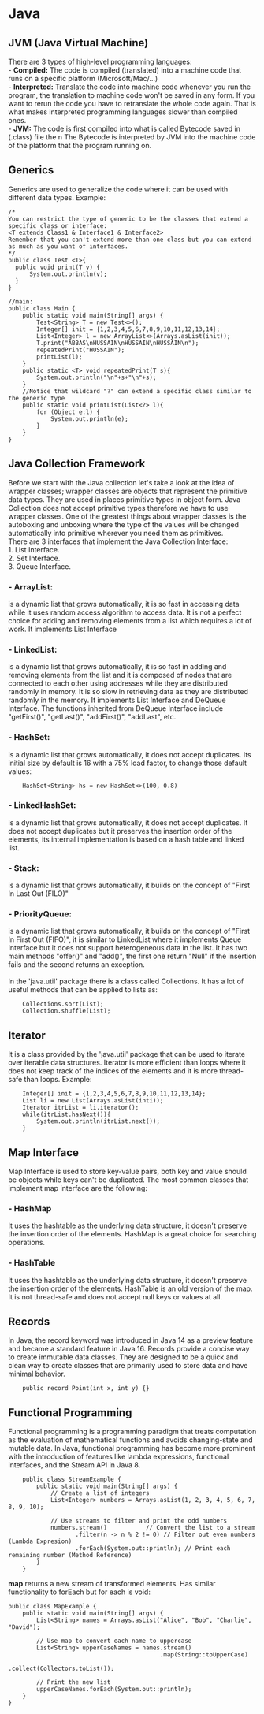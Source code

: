 <h1>Java</h1>
<h2>JVM (Java Virtual Machine)</h2>
There are 3 types of high-level programming languages: <br>
- <strong>Compiled:</strong> The code is compiled (translated) into a machine code that runs on a specific platform (Microsoft/Mac/...) <br>
- <strong>Interpreted:</strong> Translate the code into machine code whenever you run the program, the translation to machine code won't be saved in any form. If you want to rerun the code you have to retranslate the whole code again. That is what makes interpreted programming languages slower than compiled ones. <br>
- <strong>JVM:</strong> The code is first compiled into what is called Bytecode saved in (.class) file the n The Bytecode is interpreted by JVM into the machine code of the platform that the program running on. <br>

<h2>Generics</h2>
Generics are used to generalize the code where it can be used with different data types. Example:
    
    /* 
    You can restrict the type of generic to be the classes that extend a specific class or interface:
    <T extends Class1 & Interface1 & Interface2>
    Remember that you can't extend more than one class but you can extend as much as you want of interfaces.
    */
    public class Test <T>{
      public void print(T v) {
          System.out.println(v);
      }
    }

    //main:
    public class Main {
        public static void main(String[] args) {
            Test<String> T = new Test<>();
            Integer[] init = {1,2,3,4,5,6,7,8,9,10,11,12,13,14};
            List<Integer> l = new ArrayList<>(Arrays.asList(init));
            T.print("ABBAS\nHUSSAIN\nHUSSAIN\nHUSSAIN\n");
            repeatedPrint("HUSSAIN");
            printList(l);
        }
        public static <T> void repeatedPrint(T s){
            System.out.println("\n"+s+"\n"+s);
        }
        //Notice that wildcard "?" can extend a specific class similar to the generic type
        public static void printList(List<?> l){
            for (Object e:l) {
                System.out.println(e);
            }
        }
    }

<h2>Java Collection Framework</h2>
Before we start with the Java collection let's take a look at the idea of wrapper classes; wrapper classes are objects that represent the primitive data types. They are used in places primitive types in object form. Java Collection does not accept primitive types therefore we have to use wrapper classes. One of the greatest things about wrapper classes is the autoboxing and unboxing where the type of the values will be changed automatically into primitive wherever you need them as primitives. <br>
There are 3 interfaces that implement the Java Collection Interface: <br>
1. List Interface. <br>
2. Set Interface. <br>
3. Queue Interface. <br>
<h3>- ArrayList: </h3>is a dynamic list that grows automatically, it is so fast in accessing data while it uses random access algorithm to access data. It is not a perfect choice for adding and removing elements from a list which requires a lot of work. It implements List Interface <br> 
<h3>- LinkedList: </h3>is a dynamic list that grows automatically, it is so fast in adding and removing elements from the list and it is composed of nodes that are connected to each other using addresses while they are distributed randomly in memory. It is so slow in retrieving data as they are distributed randomly in the memory. It implements List Interface and DeQueue Interface. The functions inherited from DeQueue Interface include "getFirst()", "getLast()", "addFirst()", "addLast", etc. <br>
<h3>- HashSet: </h3>is a dynamic list that grows automatically, it does not accept duplicates. Its initial size by default is 16 with a 75% load factor, to change those default values: <br>

        HashSet<String> hs = new HashSet<>(100, 0.8)

<h3>- LinkedHashSet: </h3>is a dynamic list that grows automatically, it does not accept duplicates. It does not accept duplicates but it preserves the insertion order of the elements, its internal implementation is based on a hash table and linked list. <br>
        
<h3>- Stack: </h3>is a dynamic list that grows automatically, it builds on the concept of "First In Last Out (FILO)" <br>
<h3>- PriorityQueue: </h3>is a dynamic list that grows automatically, it builds on the concept of "First In First Out (FIFO)", it is similar to LinkedList where it implements Queue Interface but it does not support heterogeneous data in the list. It has two main methods "offer()" and "add()", the first one return "Null" if the insertion fails and the second returns an exception. <br>
<br>
In the 'java.util' package there is a class called Collections. It has a lot of useful methods that can be applied to lists as:

        Collections.sort(List);
        Collection.shuffle(List);


<h2>Iterator</h2>
It is a class provided by the 'java.util' package that can be used to iterate over iterable data structures. Iterator is more efficient than loops where it does not keep track of the indices of the elements and it is more thread-safe than loops. Example:

        Integer[] init = {1,2,3,4,5,6,7,8,9,10,11,12,13,14};
        List li = new List(Arrays.asList(inti));
        Iterator itrList = li.iterator();
        while(itrList.hasNext()){
            System.out.println(itrList.next());
        }



<h2>Map Interface </h2>
Map Interface is  used to store key-value pairs, both key and value should be objects while keys can't be duplicated. The most common classes that implement map interface are the following:
<h3>- HashMap</h3>It uses the hashtable as the underlying data structure, it doesn't preserve the insertion order of the elements. HashMap is a great choice for searching operations. <br>

<h3>- HashTable</h3>It uses the hashtable as the underlying data structure, it doesn't preserve the insertion order of the elements. HashTable is an old version of the map. It is not thread-safe and does not accept null keys or values at all. <br>

<h2>Records</h2>
In Java, the record keyword was introduced in Java 14 as a preview feature and became a standard feature in Java 16. Records provide a concise way to create immutable data classes. They are designed to be a quick and clean way to create classes that are primarily used to store data and have minimal behavior.

        public record Point(int x, int y) {}

<h2>Functional Programming</h2>
Functional programming is a programming paradigm that treats computation as the evaluation of mathematical functions and avoids changing-state and mutable data. In Java, functional programming has become more prominent with the introduction of features like lambda expressions, functional interfaces, and the Stream API in Java 8.

        public class StreamExample {
            public static void main(String[] args) {
                // Create a list of integers
                List<Integer> numbers = Arrays.asList(1, 2, 3, 4, 5, 6, 7, 8, 9, 10);
        
                // Use streams to filter and print the odd numbers
                numbers.stream()           // Convert the list to a stream
                       .filter(n -> n % 2 != 0) // Filter out even numbers (Lambda Expresion)
                       .forEach(System.out::println); // Print each remaining number (Method Reference)
            }
        }

__map__ returns a new stream of transformed elements. Has similar functionality to forEach but for each is void:

    public class MapExample {
        public static void main(String[] args) {
            List<String> names = Arrays.asList("Alice", "Bob", "Charlie", "David");
    
            // Use map to convert each name to uppercase
            List<String> upperCaseNames = names.stream()
                                               .map(String::toUpperCase)
                                               .collect(Collectors.toList());
    
            // Print the new list
            upperCaseNames.forEach(System.out::println);
        }
    }

